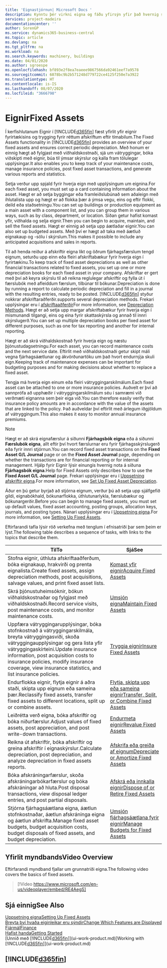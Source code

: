 ```yaml
---
title: 'Eignastjórnun| Microsoft Docs '
description: Kynntu þér virkni eigna og fáðu yfirsýn yfir það hvernig skuli vinna með eignir.
services: project-madeira
documentationcenter: ''
author: SorenGP
ms.service: dynamics365-business-central
ms.topic: article
ms.devlang: na
ms.tgt_pltfrm: na
ms.workload: na
ms.search.keywords: machinery, buildings
ms.date: 04/01/2020
ms.author: sgroespe
ms.openlocfilehash: bf893e2f8ea7eaeee9867566da92461eef7a9578
ms.sourcegitcommit: 6078bc9b2b571248d779722ce4125f250e7a3922
ms.translationtype: HT
ms.contentlocale: is-IS
ms.lasthandoff: 08/07/2020
ms.locfileid: "3666798"
---
```

# <a name="fixed-assets"></a><span data-ttu-id="f475b-103">Eignir</span><span class="sxs-lookup"><span data-stu-id="f475b-103">Fixed Assets</span></span>
<span data-ttu-id="f475b-104">Í kerfishlutanum Eignir í [!INCLUDE[d365fin](includes/d365fin_md.md)] fæst yfirlit yfir eignir fyrirtækisins og trygging fyrir réttum afskriftum eftir tímabilum.</span><span class="sxs-lookup"><span data-stu-id="f475b-104">The Fixed Assets functionality in [!INCLUDE[d365fin](includes/d365fin_md.md)] provides an overview of your fixed assets and ensures correct periodic depreciation.</span></span> <span data-ttu-id="f475b-105">Með honum er einnig hægt að fylgjast með viðhaldskostnaði, sjá um vátryggingar, bóka viðskipti með eignir, búa til ýmsar skýrslur og kalla fram tölulegar upplýsingar.</span><span class="sxs-lookup"><span data-stu-id="f475b-105">It also enables you to keep track of your maintenance costs, manage insurance policies, post fixed asset transactions, and generate various reports and statistics.</span></span>

<span data-ttu-id="f475b-106">Setja verður upp spjald fyrir hverja eign með upplýsingum um eignina.</span><span class="sxs-lookup"><span data-stu-id="f475b-106">For each fixed asset, you must set up a card containing information about the asset.</span></span> <span data-ttu-id="f475b-107">Hægt er að setja byggingar eða framleiðslubúnað sem aðaleign með íhlutalista upp og hægt er að flokka þær á ýmsa vegu, eins og eftir flokki, deild eða staðsetningu.</span><span class="sxs-lookup"><span data-stu-id="f475b-107">You can set up buildings or production equipment as a main asset with a component list, and you can group them in various ways, such as by class, department, or location.</span></span> <span data-ttu-id="f475b-108">Síðan getur hafist komast yfir, viðhalda og selja eignir.</span><span class="sxs-lookup"><span data-stu-id="f475b-108">Then you can begin to acquire, maintain, and sell the fixed assets.</span></span> <span data-ttu-id="f475b-109">Hægt er einnig að setja upp áætlaðar eignir.</span><span class="sxs-lookup"><span data-stu-id="f475b-109">You can also set up budgeted assets.</span></span> <span data-ttu-id="f475b-110">Með því er hægt að taka með áætluð eignakaup og -sölu í skýrslum.</span><span class="sxs-lookup"><span data-stu-id="f475b-110">This makes it possible to include any anticipated acquisitions and sales in reports.</span></span>

<span data-ttu-id="f475b-111">Til að henda reiður á afskriftir eigna líkt og öðrum fjárhagsfærslum tengd eignum, seturðu upp einn eða fleiri afskriftabækur fyrir hverja eign í fyrirtækinu.</span><span class="sxs-lookup"><span data-stu-id="f475b-111">To keep track of fixed asset depreciations as well as other financial transactions related to fixed assets, you set up one or more depreciation books for each fixed asset in your company.</span></span> <span data-ttu-id="f475b-112">Afskriftar er gert með því að keyra skýrslu til að reikna reglulegar afskriftir og fylla út í færslubók með afleiddum færslum, tilbúnar til bókunar.</span><span class="sxs-lookup"><span data-stu-id="f475b-112">Depreciation is done by running a report to calculate periodic depreciation and fill in a journal with the resulting entries, ready to be posted.</span></span> [!INCLUDE[d365fin](includes/d365fin_md.md)] <span data-ttu-id="f475b-113">styður nokkrar afskriftaraðferðir.</span><span class="sxs-lookup"><span data-stu-id="f475b-113">supports several depreciation methods.</span></span> <span data-ttu-id="f475b-114">Frekari upplýsingar eru í [afskriftaaðferðir](fa-depreciation-methods.md)</span><span class="sxs-lookup"><span data-stu-id="f475b-114">For more information, see [Depreciation Methods](fa-depreciation-methods.md).</span></span> <span data-ttu-id="f475b-115">Hægt er að setja upp margar afskriftabækur fyrir hverja eign í mismunandi tilgangi, eins og eina fyrir skattaskýrsla og annað til innri skýrslugerð.</span><span class="sxs-lookup"><span data-stu-id="f475b-115">You can set up multiple depreciation books per fixed asset for different purposes, such as one for tax reporting and another for internal reporting.</span></span>

<span data-ttu-id="f475b-116">Hægt er að skrá viðhaldskostnað fyrir hverja eign og næstu þjónustudagsetningu.</span><span class="sxs-lookup"><span data-stu-id="f475b-116">For each asset, you can record maintenance costs and the next service date.</span></span> <span data-ttu-id="f475b-117">Eftirlit með viðhaldskostnaði getur skipt máli vegna fjárhagsáætlunar og ákvörðunartöku um það hvort endurnýja skuli eign.</span><span class="sxs-lookup"><span data-stu-id="f475b-117">Keeping track of maintenance expenses can be important for budgeting purposes and for making decisions about whether to replace a fixed asset.</span></span>

<span data-ttu-id="f475b-118">Tengja má hverja eign einum eða fleiri vátryggingarskilmálum.</span><span class="sxs-lookup"><span data-stu-id="f475b-118">Each fixed asset can be attached to one or more insurance policies.</span></span> <span data-ttu-id="f475b-119">Auðvelt er því að sannprófa að upphæðir í vátryggingarskilmálum séu í samræmi við verðmæti eignanna sem þeir eiga við.</span><span class="sxs-lookup"><span data-stu-id="f475b-119">You can therefore easily verify that insurance policy amounts are in accordance with the value of the assets that are linked to the policy.</span></span> <span data-ttu-id="f475b-120">Það auðveldar því eftirlit með árlegum iðgjöldum af vátryggingum.</span><span class="sxs-lookup"><span data-stu-id="f475b-120">This also makes it easy to monitor annual insurance premiums.</span></span>

> [!NOTE]  
>   <span data-ttu-id="f475b-121">Hægt er að skrá eignafærslur á síðunni **Fjárhagsbók eigna** eða á síðunni **Færslubók eigna**, allt eftir því hvort færslurnar eru fyrir fjárhagsskýrslugerð eða fyrir innri stjórnun.</span><span class="sxs-lookup"><span data-stu-id="f475b-121">You can record fixed asset transactions on the **Fixed Asset G/L Journal** page or on the **Fixed Asset Journal** page, depending on whether the transactions are for financial reporting or for internal management.</span></span> <span data-ttu-id="f475b-122">Hjálp fyrir Eignir lýsir einungis hvernig nota á síðuna **Fjárhagsbók eigna**.</span><span class="sxs-lookup"><span data-stu-id="f475b-122">Help for Fixed Assets only describes how to use the **Fixed Asset G/L Journal** page.</span></span> <span data-ttu-id="f475b-123">Frekari upplýsingar eru í [Uppsetning afskriftir eigna](fa-how-setup-depreciation.md).</span><span class="sxs-lookup"><span data-stu-id="f475b-123">For more information, see [Set Up Fixed Asset Depreciation](fa-how-setup-depreciation.md).</span></span>

<span data-ttu-id="f475b-124">Áður en þú getur byrjað að stjórna eignum, verður þú að setja upp sjálfgefið gildi, eignabókhald, bókunarflokka, úthlutunarlykla, færslubækur og bókunargerðir.</span><span class="sxs-lookup"><span data-stu-id="f475b-124">Before you can begin to manage fixed assets, you must set up default values, fixed asset accounting, posting groups, allocation keys, journals, and posting types.</span></span> <span data-ttu-id="f475b-125">Nánari upplýsingar eru í [Uppsetning eigna](fa-setup.md).</span><span class="sxs-lookup"><span data-stu-id="f475b-125">For more information, see [Setting Up Fixed Assets](fa-setup.md).</span></span>

<span data-ttu-id="f475b-126">Eftirfarandi tafla lýsir röð verkefna með tenglum í efnisatriði þar sem þeim er lýst.</span><span class="sxs-lookup"><span data-stu-id="f475b-126">The following table describes a sequence of tasks, with links to the topics that describe them.</span></span>

| <span data-ttu-id="f475b-127">Til</span><span class="sxs-lookup"><span data-stu-id="f475b-127">To</span></span> | <span data-ttu-id="f475b-128">Sjá</span><span class="sxs-lookup"><span data-stu-id="f475b-128">See</span></span> |
| --- | --- |
| <span data-ttu-id="f475b-129">Stofna eignir, úthluta afskriftaaðferðum, bóka eignakaup, hrakvirði og prenta eignalista.</span><span class="sxs-lookup"><span data-stu-id="f475b-129">Create fixed assets, assign depreciation methods, post acquisitions, salvage values, and print fixed asset lists.</span></span> |[<span data-ttu-id="f475b-130">Komast yfir eignir</span><span class="sxs-lookup"><span data-stu-id="f475b-130">Acquire Fixed Assets</span></span>](fa-how-acquire.md) |
| <span data-ttu-id="f475b-131">Skrá þjónustuheimsóknir, bókun viðhaldskostnaðar og fylgjast með viðhaldskostnaði.</span><span class="sxs-lookup"><span data-stu-id="f475b-131">Record service visits, post maintenance costs, and monitor maintenance costs.</span></span> |[<span data-ttu-id="f475b-132">Umsjón eigna</span><span class="sxs-lookup"><span data-stu-id="f475b-132">Maintain Fixed Assets</span></span>](fa-how-maintain.md) |
| <span data-ttu-id="f475b-133">Uppfæra vátryggingarupplýsingar, bóka stofnkostnað á vátryggingarskilmála, breyta vátryggingasviði, skoða vátryggingaupplýsingar og gera lista yfir vátryggingaskírteini.</span><span class="sxs-lookup"><span data-stu-id="f475b-133">Update insurance information, post acquisition costs to insurance policies, modify insurance coverage, view insurance statistics, and list insurance policies.</span></span> |[<span data-ttu-id="f475b-134">Tryggja eignir</span><span class="sxs-lookup"><span data-stu-id="f475b-134">Insure Fixed Assets</span></span>](fa-how-insure.md) |
| <span data-ttu-id="f475b-135">Endurflokka eignir, flytja eignir á aðra staði, skipta upp eignum eða sameina þær.</span><span class="sxs-lookup"><span data-stu-id="f475b-135">Reclassify fixed assets, transfer fixed assets to different locations, split up or combine assets.</span></span> |[<span data-ttu-id="f475b-136">Flytja, skipta upp eða sameina eignir</span><span class="sxs-lookup"><span data-stu-id="f475b-136">Transfer, Split, or Combine Fixed Assets</span></span>](fa-how-trans-split-combine.md) |
| <span data-ttu-id="f475b-137">Leiðrétta verð eigna, bóka afskriftir og bóka niðurfærslur.</span><span class="sxs-lookup"><span data-stu-id="f475b-137">Adjust values of fixed assets, post appreciation, and post write-down transactions.</span></span> |[<span data-ttu-id="f475b-138">Endurmeta eignir</span><span class="sxs-lookup"><span data-stu-id="f475b-138">Revalue Fixed Assets</span></span>](fa-how-revalue.md) |
| <span data-ttu-id="f475b-139">Reikna út afskriftir, bóka afskriftir og greina afskriftir í eignaskýrslur.</span><span class="sxs-lookup"><span data-stu-id="f475b-139">Calculate depreciation, post depreciation, and  analyze depreciation in fixed assets reports.</span></span> |[<span data-ttu-id="f475b-140">Afskrifa eða greiða af eignum</span><span class="sxs-lookup"><span data-stu-id="f475b-140">Depreciate or Amortize Fixed Assets</span></span>](fa-how-depreciate-amortize.md) |
| <span data-ttu-id="f475b-141">Bóka afskráningarfærslur, skoða afskráningarbókarfærslur og bóka afskráningar að hluta.</span><span class="sxs-lookup"><span data-stu-id="f475b-141">Post disposal transactions, view disposal ledger entries, and post partial disposals.</span></span> |[<span data-ttu-id="f475b-142">Afskrá eða innkalla eignir</span><span class="sxs-lookup"><span data-stu-id="f475b-142">Dispose of or Retire Fixed Assets</span></span>](fa-how-dispose-retire.md) |
| <span data-ttu-id="f475b-143">Stjórna fjárhagsáætlana eigna, áætlun stofnkostnaðar, áætlun afskráninga eigna og áætlun afskrifta.</span><span class="sxs-lookup"><span data-stu-id="f475b-143">Manage fixed asset budgets, budget acquisition costs, budget disposals of fixed assets, and budget depreciation.</span></span> |[<span data-ttu-id="f475b-144">Umsjón fjárhagsáætlana fyrir eignir</span><span class="sxs-lookup"><span data-stu-id="f475b-144">Manage Budgets for Fixed Assets</span></span>](fa-how-manage-budgets.md) |

## <a name="video-overview"></a><span data-ttu-id="f475b-145">Yfirlit myndbands</span><span class="sxs-lookup"><span data-stu-id="f475b-145">Video Overview</span></span>
<span data-ttu-id="f475b-146">Eftirfarandi myndband fjallar um grunnatriði eigna.</span><span class="sxs-lookup"><span data-stu-id="f475b-146">The following video covers the basics of fixed assets.</span></span>

> [!Video https://www.microsoft.com/en-us/videoplayer/embed/RE4AegS]

## <a name="see-also"></a><span data-ttu-id="f475b-147">Sjá einnig</span><span class="sxs-lookup"><span data-stu-id="f475b-147">See Also</span></span>
[<span data-ttu-id="f475b-148">Uppsetning eigna</span><span class="sxs-lookup"><span data-stu-id="f475b-148">Setting Up Fixed Assets</span></span>](fa-setup.md)  
[<span data-ttu-id="f475b-149">Breyta því hvaða eiginleikar eru sýndir</span><span class="sxs-lookup"><span data-stu-id="f475b-149">Change Which Features are Displayed</span></span>](ui-experiences.md)  
[<span data-ttu-id="f475b-150">Fjármál</span><span class="sxs-lookup"><span data-stu-id="f475b-150">Finance</span></span>](finance.md)  
[<span data-ttu-id="f475b-151">Hafist handa</span><span class="sxs-lookup"><span data-stu-id="f475b-151">Getting Started</span></span>](product-get-started.md)  
<span data-ttu-id="f475b-152">[Unnið með [!INCLUDE[d365fin](includes/d365fin_md.md)]](ui-work-product.md)</span><span class="sxs-lookup"><span data-stu-id="f475b-152">[Working with [!INCLUDE[d365fin](includes/d365fin_md.md)]](ui-work-product.md)</span></span>

## [!INCLUDE[d365fin](includes/free_trial_md.md)]  
 
